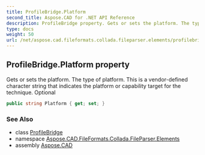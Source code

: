 ```yaml
---
title: ProfileBridge.Platform
second_title: Aspose.CAD for .NET API Reference
description: ProfileBridge property. Gets or sets the platform. The type of platform. This is a vendordefined character string that indicates the platform or capability target for the technique. Optional
type: docs
weight: 50
url: /net/aspose.cad.fileformats.collada.fileparser.elements/profilebridge/platform/
---
```

## ProfileBridge.Platform property

Gets or sets the platform. The type of platform. This is a vendor-defined character string that indicates the platform or capability target for the technique. Optional

```csharp
public string Platform { get; set; }
```

### See Also

* class [ProfileBridge](../)
* namespace [Aspose.CAD.FileFormats.Collada.FileParser.Elements](../../profilebridge/)
* assembly [Aspose.CAD](../../../)


